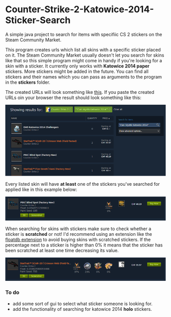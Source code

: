 # Counter-Strike-2-Katowice-2014-Sticker-Search
A simple java project to search for items with specifiic CS 2 stickers on the Steam Community Market.

This program creates urls which list all skins with a specific sticker placed on it. The Steam Community Market usually doesn't let you search for skins like that so this simple program might come in handy if you're looking for a skin with a sticker. It currently only works with **Katowice 2014 paper** stickers. More stickers might be added in the future. You can find all stickers and their names which you can pass as arguments to the program in the **stickers** folder.

The created URLs will look something like [this](https://steamcommunity.com/market/search?q=%22Clan-Mystik%20Katowice%202014%22&descriptions=1&category_730_ItemSet%5B%5D=any&category_730_Weapon%5B%5D=any&category_730_Quality%5B%5D=#p1_price_asc). If you paste the created URLs oin your browser the result should look something like this:

![Example of a search result](images/searchresult.png)

Every listed skin will have **at least** one of the stickers you've searched for applied like in this example below: 

![Example of a skin](images/p90blindspot.png)

When searching for skins with stickers make sure to check whether a sticker is **scratched** or not! I'd recommend using an extension like the [floatdb extension](https://github.com/csfloat/extension) to avoid buying skins with scratched stickers. If the percentage next to a sticker is higher than 0% it means that the sticker has been scratched at least one time decreasing its value. 

![Example of a scratched sticker](images/scratched.png)

### To do
- add some sort of gui to select what sticker someone is looking for.
- add the functionality of searching for katowice 2014 **holo** stickers.